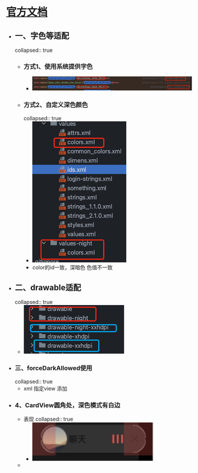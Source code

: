 # [官方文档](https://developer.android.com/guide/topics/ui/look-and-feel/darktheme?hl=zh-cn)
- ## 一、字色等适配
  collapsed:: true
	- ### 方式1、使用系统提供字色
		- ![image.png](../assets/image_1701078450549_0.png)
	- ### 方式2、自定义深色颜色
	  collapsed:: true
		- ![image.png](../assets/image_1701078516591_0.png)
		- color的id一致，深暗色 色值不一致
- ## 二、drawable适配
  collapsed:: true
	- ![image.png](../assets/image_1701078599650_0.png)
- ### 三、forceDarkAllowed使用
  collapsed:: true
	- xml 指定view 添加
- ### 4、CardView圆角处，深色模式有白边
	- 表现
	  collapsed:: true
		- ![image.png](../assets/image_1701312770468_0.png)
	-